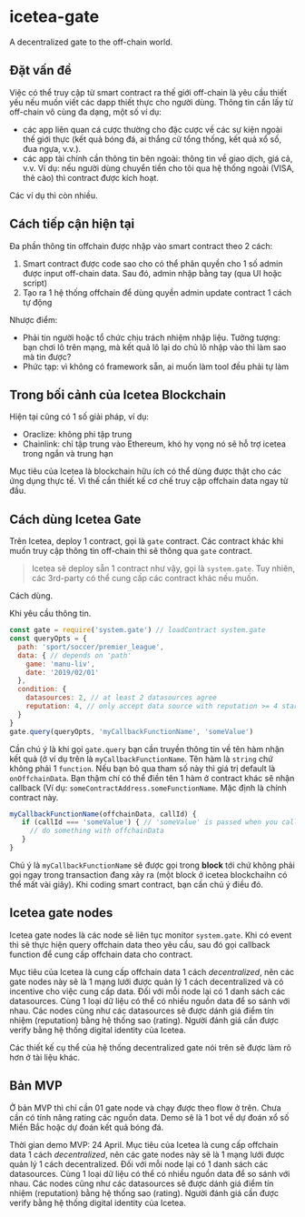 # icetea-gate

A decentralized gate to the off-chain world.

## Đặt vấn đề

Việc có thể truy cập từ smart contract ra thế giới off-chain là yêu cầu thiết yếu nếu muốn viết các dapp thiết thực cho người dùng. Thông tin cần lấy từ off-chain vô cùng đa dạng, một số ví dụ:
- các app liên quan cá cược thường cho đặc cược về các sự kiện ngoài thế giới thực (kết quả bóng đá, ai thắng cử tổng thống, kết quả xổ số, đua ngựa, v.v.).
- các app tài chính cần thông tin bên ngoài: thông tin về giao dịch, giá cả, v.v. Ví dụ: nếu người dùng chuyển tiền cho tôi qua hệ thống ngoài (VISA, thẻ cào) thì contract được kích hoạt.

Các ví dụ thì còn nhiều.

## Cách tiếp cận hiện tại

Đa phần thông tin offchain được nhập vào smart contract theo 2 cách:
1. Smart contract được code sao cho có thể phân quyền cho 1 số admin được input off-chain data. Sau đó, admin nhập bằng tay (qua UI hoặc script)
2. Tạo ra 1 hệ thống offchain để dùng quyền admin update contract 1 cách tự động

Nhược điểm:
- Phải tin người hoặc tổ chức chịu trách nhiệm nhập liệu. Tưởng tượng: bạn chơi lô trên mạng, mà kết quả lô lại do chủ lô nhập vào thì làm sao mà tin được?
- Phức tạp: vì không có framework sẵn, ai muốn làm tool đều phải tự làm

## Trong bối cảnh của Icetea Blockchain

Hiện tại cũng có 1 số giải pháp, ví dụ:
- Oraclize: không phi tập trung
- Chainlink: chỉ tập trung vào Ethereum, khó hy vọng nó sẽ hỗ trợ icetea trong ngắn và trung hạn

Mục tiêu của Icetea là blockchain hữu ích có thể dùng được thật cho các ứng dụng thực tế. Vì thế cần thiết kế cơ chế truy cập offchain data ngay từ đầu.

## Cách dùng Icetea Gate

Trên Icetea, deploy 1 contract, gọi là `gate` contract.
Các contract khác khi muốn truy cập thông tin off-chain thì sẽ thông qua `gate` contract.

> Icetea sẽ deploy sẵn 1 contract như vậy, gọi là `system.gate`. Tuy nhiên, các 3rd-party có thể cung cấp các contract khác nếu muốn.

Cách dùng.

Khi yêu cầu thông tin.

```js
const gate = require('system.gate') // loadContract system.gate
const queryOpts = {
  path: 'sport/soccer/premier_league',
  data: { // depends on 'path'
    game: 'manu-liv',
    date: '2019/02/01'
  },
  condition: {
    datasources: 2, // at least 2 datasources agree
    reputation: 4, // only accept data source with reputation >= 4 stars
  }
}
gate.query(queryOpts, 'myCallbackFunctionName', 'someValue')
```

Cần chú ý là khi gọi `gate.query` bạn cần truyền thông tin về tên hàm nhận kết quả (ở ví dụ trên là `myCallbackFunctionName`. Tên hàm là `string` chứ không phải 1 `function`. Nếu bạn bỏ qua tham số này thì giá trị default là `onOffchainData`. Bạn thậm chí có thể điền tên 1 hàm ở contract khác sẽ nhận callback (Ví dụ: `someContractAddress.someFunctionName`. Mặc định là chính contract này.

```js
myCallbackFunctionName(offchainData, callId) {
   if (callId === 'someValue') { // 'someValue' is passed when you call gate.query
     // do something with offchainData
   }
}
```

Chú ý là `myCallbackFunctionName` sẽ được gọi trong __block__ tới chứ không phải gọi ngay trong transaction đang xảy ra (một block ở icetea blockchaihn có thể mất vài giây). Khi coding smart contract, bạn cần chú ý điều đó.

## Icetea gate nodes

Icetea gate nodes là các node sẽ liên tục monitor `system.gate`. Khi có event thì sẽ thực hiện query offchain data theo yêu cầu, sau đó gọi callback function để cung cấp offchain data cho contract.

Mục tiêu của Icetea là cung cấp offchain data 1 cách _decentralized_, nên các gate nodes này sẽ là 1 mạng lưới được quản lý 1 cách decentralized và có incentive cho việc cung cấp data. Đối với mỗi node lại có 1 danh sách các datasources. Cùng 1 loại dữ liệu có thể có nhiều nguồn data để so sánh với nhau. Các nodes cũng như các datasources sẽ được dánh giá điểm tín nhiệm (reputation) bằng hệ thống sao (rating). Người đánh giá cần được verify bằng hệ thống digital identity của Icetea.

Các thiết kế cụ thể của hệ thống decentralized gate nói trên sẽ được làm rõ hơn ở tài liệu khác.

## Bản MVP

Ở bản MVP thì chỉ cần 01 gate node và chạy được theo flow ở trên. Chưa cần có tính năng rating các nguồn data.
Demo sẽ là 1 bot về dự đoán xổ số Miền Bắc hoặc dự đoán kết quả bóng đá.

Thời gian demo MVP: 24 April.
Mục tiêu của Icetea là cung cấp offchain data 1 cách _decentralized_, nên các gate nodes này sẽ là 1 mạng lưới được quản lý 1 cách decentralized. Đối với mỗi node lại có 1 danh sách các datasources. Cùng 1 loại dữ liệu có thể có nhiều nguồn data để so sánh với nhau. Các nodes cũng như các datasources sẽ được dánh giá điểm tín nhiệm (reputation) bằng hệ thống sao (rating). Người đánh giá cần được verify bằng hệ thống digital identity của Icetea.
